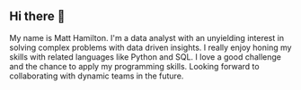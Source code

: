## Hi there 👋

My name is Matt Hamilton. I'm a data analyst with an unyielding interest in solving complex problems with data driven insights. I really enjoy honing my skills with related languages like Python and SQL. I love a good challenge and the chance to apply my programming skills. Looking forward to collaborating with dynamic teams in the future. 
